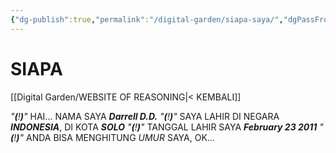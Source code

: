```yaml
---
{"dg-publish":true,"permalink":"/digital-garden/siapa-saya/","dgPassFrontmatter":true}
---
```



# SIAPA 

[[Digital Garden/WEBSITE OF REASONING\|< KEMBALI]]

*"**(**!**)**"*    HAI... NAMA SAYA ***Darrell D.D.***
*"**(**!**)**"*    SAYA LAHIR DI NEGARA ***INDONESIA***, DI KOTA ***SOLO***
*"**(**!**)**"*    TANGGAL LAHIR SAYA ***February 23 2011***
*"**(**!**)**"*    ANDA BISA MENGHITUNG *UMUR* SAYA, OK...